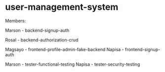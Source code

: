 # user-management-system

Members:

Marson - backend-signup-auth

Rosal - backend-authorization-crud

Magsayo - frontend-profile-admin-fake-backend
Napisa - frontend-signup-auth

Marson - tester-functional-testing
Napisa - tester-security-testing

